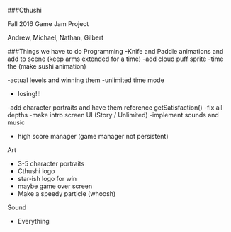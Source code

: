 ###Cthushi

Fall 2016 Game Jam Project

Andrew, Michael, Nathan, Gilbert


###Things we have to do
Programming
-Knife and Paddle animations and add to scene (keep arms extended for a time)
-add cloud puff sprite
-time the (make sushi animation)

-actual levels and winning them
-unlimited time mode
- losing!!!

-add character portraits and have them reference getSatisfaction()
-fix all depths
-make intro screen UI (Story / Unlimited)
-implement sounds and music
- high score manager (game manager not persistent)

Art
- 3-5 character portraits
- Cthushi logo
- star-ish logo for win
- maybe game over screen
- Make a speedy particle (whoosh)

Sound
- Everything